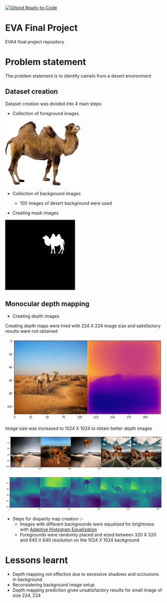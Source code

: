[![Gitpod Ready-to-Code](https://img.shields.io/badge/Gitpod-Ready--to--Code-blue?logo=gitpod)](https://gitpod.io/#https://github.com/siva-sankar-a/eva_final_project) 

# EVA Final Project
EVA4 final project repository

# Problem statement 
The problem statement is to identify camels from a desert environment

## Dataset creation
Dataset creation was divided into 4 main steps

- Collection of foreground images

![Foreground image](img/fg.png)

- Collection of background images 
    - 100 images of desert background were used

- Creating mask images

![Mask image](img/mask.jpg)

## Monocular depth mapping

- Creating depth images


Creating depth maps were tried with 224 X 224 image size and satisfactory results were not obtained

![Depth image](img/depth.png)

Image size was increased to 1024 X 1024 to obtain better depth images

![Foreground image](img/fg1.png)

![Background image](img/depth1.png)

- Steps for disparity map creation :-
    - Images with different backgrounds were equalized for brightness with [Adaptive Histogram Equalization](https://docs.opencv.org/master/d5/daf/tutorial_py_histogram_equalization.html)
    - Foregrounds were randomly placed and sized between 320 X 320 and 640 X 640 resolution on the 1024 X 1024 background 

# Lessons learnt

- Depth mapping not effective due to excessive shadows and occlusions in background
- Reconsidering background image setup
- Depth mapping prediction gives unsatisfactory results for small image of size 224, 224 